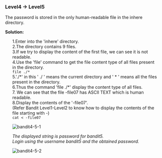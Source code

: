 ### Level4 -> Level5

The password is stored in the only human-readable file in the inhere directory.<br/>

<b>Solution:</b><br/>
<p>
<ol>
1.Enter into the 'inhere' directory.<br/>
2.The directory contains 9 files.<br/>
3.If we try to display the content of the first file, we can see it is not readable.<br/>
4.Use the 'file' command to get the file content type of all files present in the directory.<br/>
<code>file ./*</code><br/>
5.'./*' in this ' ./ ' means the current directory and ' * ' means all the files present in the directory.<br/>
6.Thus the command 'file ./*' display the content type of all files.<br/>
7. We can see that the file -file07 has ASCII TEXT which is human readable.<br/>
8.Display the contents of the '-file07'. <br/>(Refer Bandit Level1-Level2 to know how to display the contents of the file starting with -)<br/>
<code>cat < -file07 </code>


![bandit4-5-1](https://user-images.githubusercontent.com/88927842/178118332-09d6626b-8593-48ee-bb69-8b60f82c802a.png)

<i>The displayed string is password for bandit5.<br/>
Login using the username bandit5 and the obtained password.</i>

![bandit4-5-2](https://user-images.githubusercontent.com/88927842/178118336-d0e23284-807a-4e3a-a4f7-49f18521e3d0.png)

</ol>
</p>